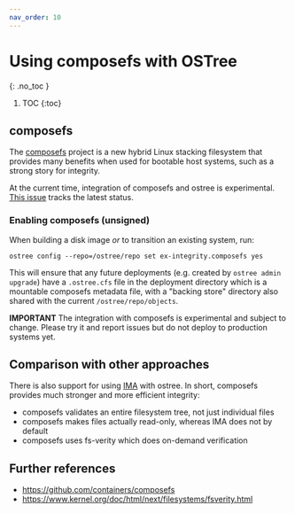 ```yaml
---
nav_order: 10
---
```


# Using composefs with OSTree
{: .no_toc }

1. TOC
{:toc}

## composefs

The [composefs](github.com/containers/composefs) project is a new
hybrid Linux stacking filesystem that provides many benefits when
used for bootable host systems, such as a strong story for integrity.

At the current time, integration of composefs and ostree is experimental.
[This issue](https://github.com/ostreedev/ostree/issues/2867) tracks the latest status.

### Enabling composefs (unsigned)

When building a disk image *or* to transition an existing system, run:

```
ostree config --repo=/ostree/repo set ex-integrity.composefs yes
```

This will ensure that any future deployments (e.g. created by `ostree admin upgrade`)
have a `.ostree.cfs` file in the deployment directory which is a mountable
composefs metadata file, with a "backing store" directory also shared with the current `/ostree/repo/objects`.

**IMPORTANT** The integration with composefs is experimental and subject to change.  Please
try it and report issues but do not deploy to production systems yet.

## Comparison with other approaches

There is also support for using [IMA](ima.md) with ostree.  In short, composefs
provides much stronger and more efficient integrity:

- composefs validates an entire filesystem tree, not just individual files
- composefs makes files actually read-only, whereas IMA does not by default
- composefs uses fs-verity which does on-demand verification

## Further references

- https://github.com/containers/composefs
- https://www.kernel.org/doc/html/next/filesystems/fsverity.html

<!-- SPDX-License-Identifier: (CC-BY-SA-3.0 OR GFDL-1.3-or-later) -->

